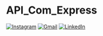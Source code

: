 # API_Com_Express
 
[![Instagram](https://img.shields.io/badge/Instagram-%23E4405F.svg?style=for-the-badge&logo=instagram&logoColor=white)](https://instagram.com/vinici0s.al) 
[![Gmail](https://img.shields.io/badge/Gmail-D14836?style=for-the-badge&logo=gmail&logoColor=white)](mailto:viniciusgarcialoreto@gmail.com) 
[![LinkedIn](https://img.shields.io/badge/LinkedIn-%230077B5.svg?style=for-the-badge&logo=linkedin&logoColor=white)](https://linkedin.com/in/linkedin.com/in/vinícius-loreto)
